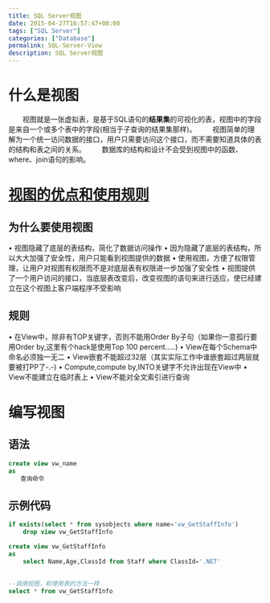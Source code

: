 ```yaml
---
title: SQL Server视图
date: 2015-04-27T16:57:47+08:00
tags: ["SQL Server"]
categories: ["Database"]
permalink: SQL-Server-View
description: SQL Server视图
---
```

# 什么是视图
　　视图就是一张虚拟表，是基于SQL语句的**结果集**的可视化的表，视图中的字段是来自一个或多个表中的字段(相当于子查询的结果集那样)。
　　视图简单的理解为一个统一访问数据的接口，用户只需要访问这个接口，而不需要知道具体的表的结构和表之间的关系。
　　数据库的结构和设计不会受到视图中的函数、where、join语句的影响。

# [视图的优点和使用规则](http://www.cnblogs.com/CareySon/archive/2011/12/07/2279522.html)
## 为什么要使用视图
•   视图隐藏了底层的表结构，简化了数据访问操作 
•   因为隐藏了底层的表结构，所以大大加强了安全性，用户只能看到视图提供的数据 
•   使用视图，方便了权限管理，让用户对视图有权限而不是对底层表有权限进一步加强了安全性 
•   视图提供了一个用户访问的接口，当底层表改变后，改变视图的语句来进行适应，使已经建立在这个视图上客户端程序不受影响 
<!--more-->
## 规则
•   在View中，除非有TOP关键字，否则不能用Order By子句（如果你一意孤行要用Order by,这里有个hack是使用Top 100 percent…..) 
•   View在每个Schema中命名必须独一无二 
•   View嵌套不能超过32层（其实实际工作中谁嵌套超过两层就要被打PP了-.-) 
•   Compute,compute by,INTO关键字不允许出现在View中 
•   View不能建立在临时表上 
•   View不能对全文索引进行查询 


# 编写视图

## 语法
```sql
create view vw_name
as
　　查询命令
```

## 示例代码
```sql
if exists(select * from sysobjects where name='vw_GetStaffInfo')
    drop view vw_GetStaffInfo

create view vw_GetStaffInfo
as
    select Name,Age,ClassId from Staff where ClassId='.NET'
    
    
--调用视图，和使用表的方法一样
select * from vw_GetStaffInfo
```
